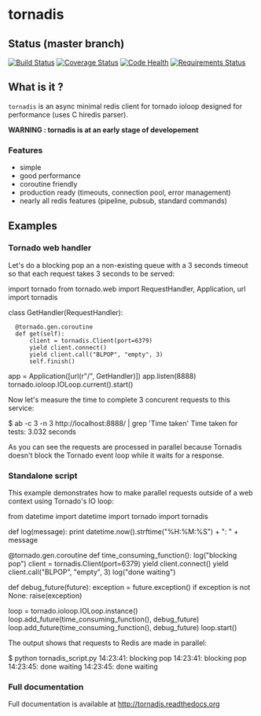 # tornadis

## Status (master branch)

[![Build Status](https://travis-ci.org/thefab/tornadis.png)](https://travis-ci.org/thefab/tornadis)
[![Coverage Status](https://coveralls.io/repos/thefab/tornadis/badge.png)](https://coveralls.io/r/thefab/tornadis)
[![Code Health](https://landscape.io/github/thefab/tornadis/master/landscape.png)](https://landscape.io/github/thefab/tornadis/master)
[![Requirements Status](https://requires.io/github/thefab/tornadis/requirements.png?branch=master)](https://requires.io/github/thefab/tornadis/requirements/?branch=master)

## What is it ?

`tornadis` is an async minimal redis client for tornado ioloop designed for performance (uses C hiredis parser).

**WARNING : tornadis is at an early stage of developement**

### Features

- simple
- good performance
- coroutine friendly
- production ready (timeouts, connection pool, error management)
- nearly all redis features (pipeline, pubsub, standard commands)

## Examples

### Tornado web handler

Let's do a blocking pop an a non-existing queue with a 3 seconds timeout so
that each request takes 3 seconds to be served:

  import tornado
  from tornado.web import RequestHandler, Application, url
  import tornadis


  class GetHandler(RequestHandler):

      @tornado.gen.coroutine
      def get(self):
          client = tornadis.Client(port=6379)
          yield client.connect()
          yield client.call("BLPOP", "empty", 3)
          self.finish()


  app = Application([url(r"/", GetHandler)])
  app.listen(8888)
  tornado.ioloop.IOLoop.current().start()

Now let's measure the time to complete 3 concurent requests to this service:

  $ ab -c 3 -n 3 http://localhost:8888/ | grep 'Time taken'
  Time taken for tests:   3.032 seconds

As you can see the requests are processed in parallel because Tornadis doesn't block the Tornado event loop while it waits for a response.

### Standalone script

This example demonstrates how to make parallel requests outside of a web context using Tornado's IO loop:

  from datetime import datetime
  import tornado
  import tornadis


  def log(message):
      print datetime.now().strftime("%H:%M:%S") + ": " + message


  @tornado.gen.coroutine
  def time_consuming_function():
      log("blocking pop")
      client = tornadis.Client(port=6379)
      yield client.connect()
      yield client.call("BLPOP", "empty", 3)
      log("done waiting")


  def debug_future(future):
      exception = future.exception()
      if exception is not None:
          raise(exception)


  loop = tornado.ioloop.IOLoop.instance()
  loop.add_future(time_consuming_function(), debug_future)
  loop.add_future(time_consuming_function(), debug_future)
  loop.start()


The output shows that requests to Redis are made in parallel:

  $ python tornadis_script.py 
  14:23:41: blocking pop
  14:23:41: blocking pop
  14:23:45: done waiting
  14:23:45: done waiting


### Full documentation

Full documentation is available at http://tornadis.readthedocs.org
